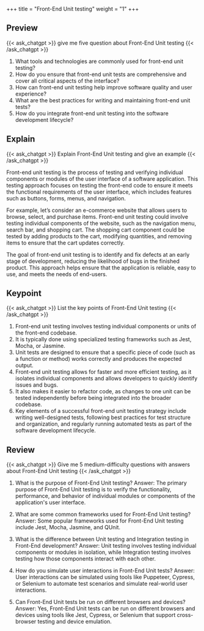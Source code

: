 +++
title = "Front-End Unit testing"
weight = "1"
+++
## Preview
{{< ask_chatgpt >}}
give me five question about Front-End Unit testing
{{< /ask_chatgpt >}}



1. What tools and technologies are commonly used for front-end unit testing? 
2. How do you ensure that front-end unit tests are comprehensive and cover all critical aspects of the interface? 
3. How can front-end unit testing help improve software quality and user experience? 
4. What are the best practices for writing and maintaining front-end unit tests? 
5. How do you integrate front-end unit testing into the software development lifecycle?   

## Explain
{{< ask_chatgpt >}}
Explain Front-End Unit testing and give an example
{{< /ask_chatgpt >}}



Front-end unit testing is the process of testing and verifying individual components or modules of the user interface of a software application. This testing approach focuses on testing the front-end code to ensure it meets the functional requirements of the user interface, which includes features such as buttons, forms, menus, and navigation.

For example, let’s consider an e-commerce website that allows users to browse, select, and purchase items. Front-end unit testing could involve testing individual components of the website, such as the navigation menu, search bar, and shopping cart. The shopping cart component could be tested by adding products to the cart, modifying quantities, and removing items to ensure that the cart updates correctly.

The goal of front-end unit testing is to identify and fix defects at an early stage of development, reducing the likelihood of bugs in the finished product. This approach helps ensure that the application is reliable, easy to use, and meets the needs of end-users.   

## Keypoint
{{< ask_chatgpt >}}
List the key points of Front-End Unit testing
{{< /ask_chatgpt >}}



1. Front-end unit testing involves testing individual components or units of the front-end codebase.
2. It is typically done using specialized testing frameworks such as Jest, Mocha, or Jasmine.
3. Unit tests are designed to ensure that a specific piece of code (such as a function or method) works correctly and produces the expected output.
4. Front-end unit testing allows for faster and more efficient testing, as it isolates individual components and allows developers to quickly identify issues and bugs.
5. It also makes it easier to refactor code, as changes to one unit can be tested independently before being integrated into the broader codebase.
6. Key elements of a successful front-end unit testing strategy include writing well-designed tests, following best practices for test structure and organization, and regularly running automated tests as part of the software development lifecycle.   

## Review
{{< ask_chatgpt >}}
Give me 5 medium-difficulty questions with answers about Front-End Unit testing
{{< /ask_chatgpt >}}



1. What is the purpose of Front-End Unit testing? 
Answer: The primary purpose of Front-End Unit testing is to verify the functionality, performance, and behavior of individual modules or components of the application's user interface.

2. What are some common frameworks used for Front-End Unit testing? 
Answer: Some popular frameworks used for Front-End Unit testing include Jest, Mocha, Jasmine, and QUnit.

3. What is the difference between Unit testing and Integration testing in Front-End development? 
Answer: Unit testing involves testing individual components or modules in isolation, while Integration testing involves testing how those components interact with each other.

4. How do you simulate user interactions in Front-End Unit tests? 
Answer: User interactions can be simulated using tools like Puppeteer, Cypress, or Selenium to automate test scenarios and simulate real-world user interactions.

5. Can Front-End Unit tests be run on different browsers and devices? 
Answer: Yes, Front-End Unit tests can be run on different browsers and devices using tools like Jest, Cypress, or Selenium that support cross-browser testing and device emulation.   

